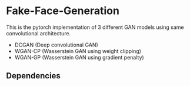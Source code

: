 # Fake-Face-Generation

This is the pytorch implementation of 3 different GAN models using same convolutional architecture.

 - DCGAN (Deep convolutional GAN)
 - WGAN-CP (Wasserstein GAN using weight clipping)
 - WGAN-GP (Wasserstein GAN using gradient penalty)

## Dependencies





